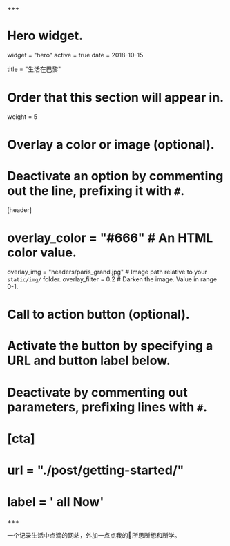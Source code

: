 +++
# Hero widget.
widget = "hero"
active = true
date = 2018-10-15

title = "生活在巴黎"

# Order that this section will appear in.
weight = 5

# Overlay a color or image (optional).
#   Deactivate an option by commenting out the line, prefixing it with `#`.
[header]
  # overlay_color = "#666"  # An HTML color value.
  overlay_img = "headers/paris_grand.jpg"  # Image path relative to your `static/img/` folder.
  overlay_filter = 0.2  # Darken the image. Value in range 0-1.

# Call to action button (optional).
#   Activate the button by specifying a URL and button label below.
#   Deactivate by commenting out parameters, prefixing lines with `#`.
# [cta]
#  url = "./post/getting-started/"
#  label = '<i class="fa fa-download"></i> all Now'
+++

一个记录生活中点滴的网站，外加一点点我的所思所想和所学。
